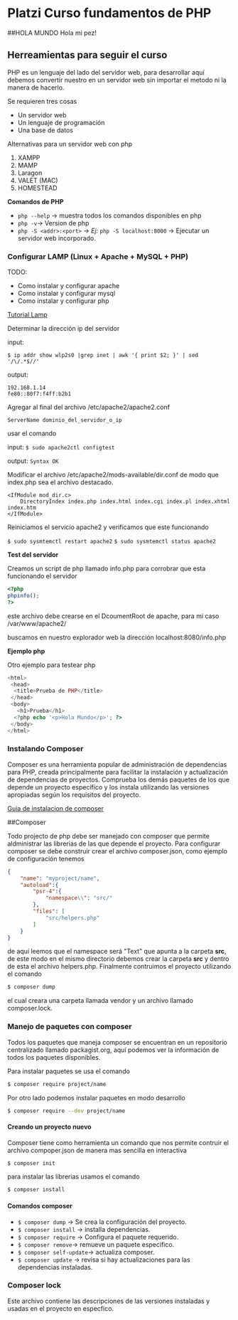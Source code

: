 # Platzi Curso fundamentos de PHP

##HOLA MUNDO
Hola mi pez!

## Herreamientas para seguir el curso
PHP es un lenguaje del lado del servidor web, para desarrollar aquí  debemos convertir nuestro en un servidor web sin importar el metodo ni la manera de hacerlo.

Se requieren tres cosas

* Un servidor web
* Un lenguaje de programación
* Una base de datos

Alternativas para un servidor web con php

1. XAMPP
1. MAMP
1. Laragon
1. VALET (MAC)
1. HOMESTEAD

__Comandos de PHP__

* `php --help` -> muestra todos los comandos disponibles en php
* `php -v`-> Version de php
* `php -S <addr>:<port>` -> _Ej:_ `php -S localhost:8000` -> Ejecutar un servidor web incorporado.

### Configurar LAMP (Linux + Apache + MySQL + PHP)

TODO: 
* Como instalar y configurar apache
* Como instalar y configurar mysql
* Como instalar y configurar php

[Tutorial Lamp](https://www.digitalocean.com/community/tutorials/como-instalar-linux-apache-mysql-php-lamp-en-ubuntu-16-04-es)


Determinar la dirección ip del servidor

input: 
```
$ ip addr show wlp2s0 |grep inet | awk '{ print $2; }' | sed '/\/.*$//'
```

output:
```
192.168.1.14
fe80::80f7:f4ff:b2b1
```
Agregar al final del archivo /etc/apache2/apache2.conf

`ServerName dominio_del_servidor_o_ip`

usar el comando 

input: `$ sudo apache2ctl configtest`

output: `Syntax OK`

Modificar el archivo /etc/apache2/mods-available/dir.conf de modo que index.php sea el archivo destacado.

```
<IfModule mod_dir.c>
	DirectoryIndex index.php index.html index.cgi index.pl index.xhtml index.htm
</IfModule>
```

Reiniciamos el servicio apache2 y verificamos que este funcionando

`$ sudo sysmtemctl restart apache2`
`$ sudo sysmtemctl status apache2`

__Test del servidor__

Creamos un script de php llamado info.php para corrobrar que esta funcionando el servidor

```php
<?php
phpinfo();
?>
```
este archivo debe crearse en el DcoumentRoot de apache, para mi caso /var/www/apache2/

buscamos en nuestro explorador web la dirección localhost:8080/info.php

__Ejemplo php__

Otro ejemplo para testear php

```php
<html>
 <head>
  <title>Prueba de PHP</title>
 </head>
 <body>
   <h1>Prueba</h1>
  <?php echo '<p>Hola Mundo</p>'; ?>
 </body>
</html>
```

### Instalando Composer

Composer es una herramienta popular de administración de dependencias para PHP, creada principalmente para facilitar la instalación y actualización de dependencias de proyectos. Comprueba los demás paquetes de los que depende un proyecto específico y los instala utilizando las versiones apropiadas según los requisitos del proyecto.

[Guia de instalacion de composer](https://www.digitalocean.com/community/tutorials/como-instalar-y-utilizar-composer-en-ubuntu-18-04-es)

##Composer

Todo projecto de php debe ser manejado con composer que permite aldministrar las librerias de las que depende el proyecto. Para configurar composer se debe construir crear el archivo composer.json, como ejemplo de configuración tenemos
```JSON
{
    "name": "myproject/name",
    "autoload":{
        "psr-4":{
            "namespace\\": "src/"
        },
        "files": [
            "src/helpers.php"
        ]
    }
}
```

de aquí leemos que el namespace será "Text" que apunta a la carpeta __src__, de este modo en el mismo directorio debemos crear la carpeta __src__ y dentro de esta el archivo helpers.php. Finalmente contruimos el proyecto utilizando el comando
```bash
$ composer dump
```
el cual creara una carpeta llamada vendor y un archivo llamado composer.lock.

### Manejo de paquetes con composer

Todos los paquetes que maneja composer se encuentran en un repositorio centralizado llamado packagist.org, aquí podemos ver la información de todos los paquetes disponibles.

Para instalar paquetes se usa el comando

```bash
$ composer require project/name
```

Por otro lado podemos instalar paquetes en modo desarrollo

```bash
$ composer require --dev project/name
```
#### Creando un proyecto nuevo

Composer tiene como herramienta un comando que nos permite contruir el archivo compoper.json de manera mas sencilla en interactiva

```bash
$ composer init
```
para instalar las librerias usamos el comando 

```bash
$ composer install
```

#### Comandos composer

* `$ composer dump` -> Se crea la configuración del proyecto.
* `$ composer install` -> installa dependencias.
* `$ composer require` -> Configura el paquete requerido.
* `$ composer remove`-> remueve un paquete especifico.
* `$ composer self-update`-> actualiza composer.
* `$ composer update` -> revisa si hay actualizaciones para las dependencias instaladas.


### Composer lock

Este archivo contiene las descripciones de las versiones instaladas y usadas en el proyecto en especfico.
